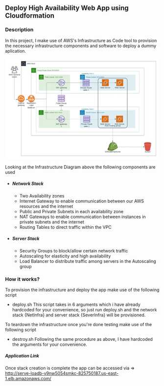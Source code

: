 ## Deploy High Availability Web App using Cloudformation

### Description
In this project, I make use of AWS's Infrastructure as Code tool to provision the necessary infrastructure components and software to deploy a dummy aplication.

![Infrastructure Diagram](images/Infrastructure-Diagram.jpeg)

Looking at the Infrastructure Diagram above the following components are used
- ##### Network Stack
    - Two Availability zones
    - Internet Gateway to enable communication between our AWS resources and the internet
    - Public and Private Subnets in each availability zone
    - NAT Gateways to enable communication between instances in private subnets and the internet
    - Routing Tables to direct traffic within the VPC

- ##### Server Stack
    - Security Groups to block/allow certain network traffic
    - Autoscaling for elasticity and high availability
    - Load Balancer to distribute traffic among servers in the Autoscaling group

### How it works?
To provision the infrastructure and deploy the app make use of the following script
- deploy.sh
This script takes in 6 arguments which i have already hardcoded for your convenience, so just run deploy.sh and the network stack {NetInfra} and server stack {SeverInfra} will be provisioned.

To teardown the infrastructure once you're done testing make use of the following script
- destroy.sh
Following the same procedure as above, I have hardcoded the arguments for your convenience.

##### Application Link
Once stack creation is complete the app can be accessed via => http://serve-loadb-y9nw5054smkc-825750187.us-east-1.elb.amazonaws.com/